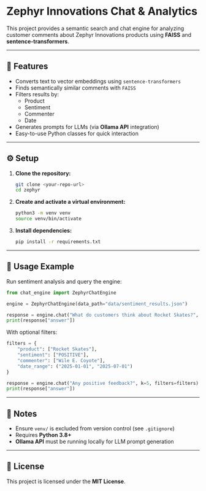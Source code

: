 # Zephyr Innovations Chat & Analytics

This project provides a semantic search and chat engine for analyzing customer comments about Zephyr Innovations products using **FAISS** and **sentence-transformers**.

---

## 🚀 Features

- Converts text to vector embeddings using `sentence-transformers`
- Finds semantically similar comments with `FAISS`
- Filters results by:
  - Product
  - Sentiment
  - Commenter
  - Date
- Generates prompts for LLMs (via **Ollama API** integration)
- Easy-to-use Python classes for quick interaction

---

## ⚙️ Setup

1. **Clone the repository:**
   ```bash
   git clone <your-repo-url>
   cd zephyr
   ```

2. **Create and activate a virtual environment:**
   ```bash
   python3 -m venv venv
   source venv/bin/activate
   ```

3. **Install dependencies:**
   ```bash
   pip install -r requirements.txt
   ```

---

## 💬 Usage Example

Run sentiment analysis and query the engine:

```python
from chat_engine import ZephyrChatEngine

engine = ZephyrChatEngine(data_path="data/sentiment_results.json")

response = engine.chat("What do customers think about Rocket Skates?", k=5)
print(response["answer"])
```

With optional filters:

```python
filters = {
    "product": ["Rocket Skates"],
    "sentiment": ["POSITIVE"],
    "commenter": ["Wile E. Coyote"],
    "date_range": ("2025-01-01", "2025-07-01")
}

response = engine.chat("Any positive feedback?", k=5, filters=filters)
print(response["answer"])
```

---

## 📌 Notes

- Ensure `venv/` is excluded from version control (see `.gitignore`)
- Requires **Python 3.8+**
- **Ollama API** must be running locally for LLM prompt generation

---

## 📄 License

This project is licensed under the **MIT License**.
